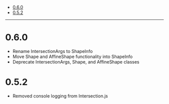 - [0.6.0](#0.6.0)
- [0.5.2](#0.5.2)

---

# 0.6.0

- Rename IntersectionArgs to ShapeInfo
- Move Shape and AffineShape functionality into ShapeInfo
- Deprecate IntersectionArgs, Shape, and AffineShape classes

# 0.5.2

- Removed console logging from Intersection.js 
